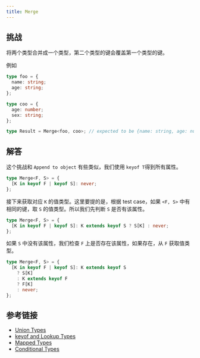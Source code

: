 ```yaml
---
title: Merge
---
```


## 挑战

将两个类型合并成一个类型，第二个类型的键会覆盖第一个类型的键。

例如

```ts
type foo = {
  name: string;
  age: string;
};

type coo = {
  age: number;
  sex: string;
};

type Result = Merge<foo, coo>; // expected to be {name: string, age: number, sex: string}
```

## 解答

这个挑战和 `Append to object` 有些类似，我们使用 `keyof T`得到所有属性。

```ts
type Merge<F, S> = {
  [K in keyof F | keyof S]: never;
};
```

接下来获取对应 `K` 的值类型。这里要提的是，根据 test case，如果 `<F, S>` 中有相同的键，取 `S` 的值类型。所以我们先判断 `S` 是否有该属性。

```ts
type Merge<F, S> = {
  [K in keyof F | keyof S]: K extends keyof S ? S[K] : never;
};
```

如果 `S` 中没有该属性，我们检查 `F` 上是否存在该属性，如果存在，从 `F` 获取值类型。

```ts
type Merge<F, S> = {
  [K in keyof F | keyof S]: K extends keyof S
    ? S[K]
    : K extends keyof F
    ? F[K]
    : never;
};
```

## 参考链接

- [Union Types](https://www.typescriptlang.org/docs/handbook/2/everyday-types.html#union-types)
- [keyof and Lookup Types](https://www.typescriptlang.org/docs/handbook/release-notes/typescript-2-1.html#keyof-and-lookup-types)
- [Mapped Types](https://www.typescriptlang.org/docs/handbook/2/mapped-types.html)
- [Conditional Types](https://www.typescriptlang.org/docs/handbook/2/conditional-types.html)
